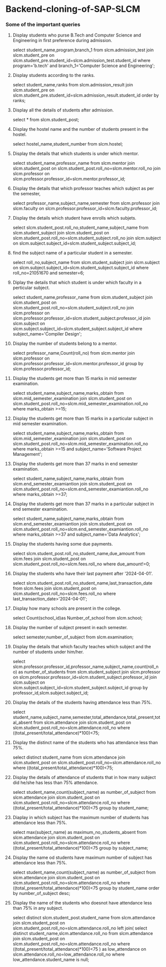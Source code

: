 # Backend-cloning-of-SAP-SLCM

### Some of the important queries
1) Display students who purse B.Tech and Computer Science and Engineering in first preference during admission.

   select student_name,program,branch_1 
   from slcm.admission_test
   join slcm.student_pre on slcm.student_pre.student_id=slcm.admission_test.student_id
   where program='b.tech' and branch_1='Computer Science and Engineering';

3) Display students according to the ranks.

   select student_name,ranks 
   from slcm.admission_result
   join slcm.student_pre on slcm.student_pre.student_id=slcm.admission_result.student_id
   order by ranks;

4) Display all the details of students after admission.

   select * from slcm.student_post;

5) Display the hostel name and the number of students present in the hostel.

   select hostel_name,student_number from slcm.hostel;

6) Display the details that which students is under which mentor.

   select student_name,professor_name
   from slcm.mentor
   join slcm.student_post on slcm.student_post.roll_no=slcm.mentor.roll_no
   join slcm.professor on slcm.professor.professor_id=slcm.mentor.professor_id;

7) Display the details that which professor teaches which subject as per the semester,

   select professor_name,subject_name,semester
   from slcm.professor
   join slcm.faculty on slcm.professor.professor_id=slcm.faculty.professor_id;

7) Display the details which student have enrolls which subjets.

   select slcm.student_post.roll_no,student_name,subject_name
   from slcm.student_subject
   join slcm.student_post on slcm.student_post.roll_no=slcm.student_subject.roll_no
   join slcm.subject on slcm.subject.subject_id=slcm.student_subject.subject_id;

8) find the subject name of a particular student in a semester.

   select roll_no,subject_name
   from slcm.student_subject
   join slcm.subject on slcm.subject.subject_id=slcm.student_subject.subject_id
   where roll_no=21051670 and semester=6;

9) Diplay the details that which student is under which faculty in a perticular subject.

   select student_name,professor_name
   from slcm.student_subject
   join slcm.student_post on slcm.student_post.roll_no=slcm.student_subject.roll_no
   join slcm.professor on slcm.professor.professor_id=slcm.student_subject.professor_id
   join slcm.subject on slcm.subject.subject_id=slcm.student_subject.subject_id
   where subject_name='Compiler Design';

10) Display the number of students belong to a mentor.

    select professor_name,Count(roll_no) 
    from slcm.mentor
    join slcm.professor on slcm.professor.professor_id=slcm.mentor.professor_id
    group by slcm.professor.professor_id;

11) Display the students get more than 15 marks in mid semester examination.

    select student_name,subject_name,marks_obtain
    from slcm.mid_semester_examination
    join slcm.student_post on slcm.student_post.roll_no=slcm.mid_semester_examination.roll_no
    where marks_obtain >=15;

12) Display the students get more than 15 marks in a particular subject in  mid semester examination.

    select student_name,subject_name,marks_obtain
    from slcm.mid_semester_examination
    join slcm.student_post on slcm.student_post.roll_no=slcm.mid_semester_examination.roll_no
    where marks_obtain >=15 and subject_name='Software Project Management';

13) Display the students get more than 37 marks in end semester examination.

    select student_name,subject_name,marks_obtain
    from slcm.end_semester_examiantion
    join slcm.student_post on slcm.student_post.roll_no=slcm.end_semester_examiantion.roll_no
    where marks_obtain >=37;

14) Display the students get more than 37 marks in a particular subject in  end semester examination.

    select student_name,subject_name,marks_obtain
    from slcm.end_semester_examiantion
    join slcm.student_post on slcm.student_post.roll_no=slcm.end_semester_examiantion.roll_no
    where marks_obtain >=37 and subject_name='Data Analytics';

15) Display the students having some due payments.

    select slcm.student_post.roll_no,student_name,due_amount
    from slcm.fees
    join slcm.student_post on slcm.student_post.roll_no=slcm.fees.roll_no
    where due_amount!=0;

16) Display the students who have their last payment after '2024-04-01'.

    select slcm.student_post.roll_no,student_name,last_transaction_date
    from slcm.fees
    join slcm.student_post on slcm.student_post.roll_no=slcm.fees.roll_no
    where last_transaction_date>'2024-04-01';

17) Display how many schools are present in the college.

    select Count(school_id)as Number_of_school 
    from slcm.school;

18) Display the number of subject present in each semester.

    select semester,number_of_subject
    from slcm.examination;

19) Display the details that which faculty teaches which subject and the number of students under him/her.

    select slcm.professor.professor_id,professor_name,subject_name,count(roll_no) as number_of_students
    from slcm.student_subject
    join slcm.professor on slcm.professor.professor_id=slcm.student_subject.professor_id
    join slcm.subject on slcm.subject.subject_id=slcm.student_subject.subject_id
    group by professor_id,slcm.subject.subject_id;

20) Display the details of the students having attendance less than 75%.

    select student_name,subject_name,semester,total_attendance,total_present,total_absent
    from slcm.attendance
    join slcm.student_post on slcm.student_post.roll_no=slcm.attendance.roll_no
    where ((total_present/total_attendance)*100)<75;

21) Display the distinct name of the students who has attendance less than 75%.

    select distinct student_name
    from slcm.attendance
    join slcm.student_post on slcm.student_post.roll_no=slcm.attendance.roll_no
    where ((total_present/total_attendance)*100)<75;

22) Display the details of attendance of students that in how many subject did he/she has less than 75% attendance.

    select student_name,count(subject_name) as number_of_subject 
    from slcm.attendance
    join slcm.student_post on slcm.student_post.roll_no=slcm.attendance.roll_no
    where ((total_present/total_attendance)*100)<75
    group by student_name;

23) Diaplay in which subject has the maximum number of students has attendance less than 75%. 

    select max(subject_name) as maximum_no_students_absent
    from slcm.attendance
    join slcm.student_post on slcm.student_post.roll_no=slcm.attendance.roll_no
    where ((total_present/total_attendance)*100)<75
    group by subject_name;

24) Display the name od students have maximum number of subject has attendance less than 75%.

    select student_name,count(subject_name) as number_of_subject 
    from slcm.attendance
    join slcm.student_post on slcm.student_post.roll_no=slcm.attendance.roll_no
    where ((total_present/total_attendance)*100)<75
    group by student_name
    order by number_of_subject desc;

25) Display the name of the students who doesnot have attendance less than 75% in any subject.

    select distinct slcm.student_post.student_name
    from slcm.attendance
    join slcm.student_post on slcm.student_post.roll_no=slcm.attendance.roll_no
    left join(
	    select distinct student_name,slcm.attendance.roll_no
	    from slcm.attendance
	    join slcm.student_post on slcm.student_post.roll_no=slcm.attendance.roll_no
	    where ((total_present/total_attendance)*100)<75
    ) as low_attendance
    on slcm.attendance.roll_no=low_attendance.roll_no
    where low_attendance.student_name is null;
